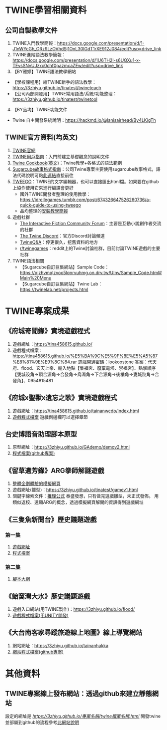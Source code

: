 # TWINE學習相關資料
## 公司自製教學文件
1. TWINE入門教學簡報：<https://docs.google.com/presentation/d/1-J1nWYcGh_ORz9LzOVhdSj1OnL30IGdT1rXE912J084/edit?usp=drive_link>
2. TWINE進階語法教學簡報：<https://docs.google.com/presentation/d/1U6TH2I-s6UQXu1-x-TEvsSNvUJzxc0chf0pazmcaZEw/edit?usp=drive_link>
3. 【BY雅婷】TWINE語法教學網站
  * 【學校課程用】給TWINE新手的語法教學：<https://3zhiyu.github.io/tinatest/twineteach>
  * 【公司內部開發用】TWINE常用語法/系統/功能整理：<https://3zhiyu.github.io/tinatest/twinetool>
4. 【BY品均】TWINE功能文件
  * Twine 自主開發系統說明：<https://hackmd.io/@lanisairhead/By4LKigTh>

##  TWINE官方資料(均英文)
1. [TWINE官網](https://twinery.org/)
2. [TWINE用戶指南](https://twinery.org/reference/en)：入門前建立基礎觀念的說明文件
3. [Twine Cookbook(英文)](https://twinery.org/cookbook)：Twine教學+各格式的語法範例
4. [Sugarcube故事格式指南](https://www.motoslave.net/sugarcube/2/)：公司Twine專案主要使用sugarcube故事格式，語法代碼說明可點[此連結](https://www.motoslave.net/sugarcube/2/docs/)直接前往
5. [TWEEGO](http://www.motoslave.net/tweego/)：TWINE的文字編輯器，也可以直接匯出html檔。如果要在github上協作使用它來進行編譯會更好
   * 國外TWINE開發者整理的使用教學：https://idrellegames.tumblr.com/post/674326647526260736/a-quick-guide-to-using-tweego
   * 品均整理的[安裝教學簡報](https://docs.google.com/presentation/d/1cugyhsHBsL3TVIgkUOuaTGPBXvdNCs8OyN8Mkn5EPT0/edit?usp=sharing)
7. 遊戲社群
   * [The Interactive Fiction Community Forum](https://intfiction.org/c/authoring/twine)：主要是互動小說創作者交流的社群
   * [The Twine Discord](https://discordapp.com/invite/n5dJvPp)：官方Discord討論頻道
   * [TwineQ&A](http://twinery.org/questions/)：停更很久，挖舊資料的地方
   * [r/twinegames](https://www.reddit.com/r/twinegames)：reddit上的Twine討論社群，目前討論TWINE遊戲的主要社群
8. TWINE語法相關
   * 【Sugarcube自訂巨集網站】Sample Code：<https://qjzhvmqlzvoo5lqnrvuhmg.on.drv.tw/UInv/Sample_Code.html#Main%20Menu>
   * 【Sugarcube自訂巨集網站】Twine Lab：<https://twinelab.net/projects.html>

# TWINE專案成果
## 《府城奇聞錄》實境遊戲程式
1. 遊戲網址：<https://tina458615.github.io/>
2. 遊戲程式檔案：<https://tina458615.github.io/%E5%BA%9C%E5%9F%8E%E5%A5%87%E8%81%9E%E9%8C%84.rar>
遊戲開通密碼：lookoostone
答案：代天府、flood、玄天上帝、輸入地點【集福宮、廢棄電塔、崇福宮】、點擊順序【甕城跤角→頂合源角→合發角→烏濁角→下合源角→後樓角→甕城跤角→合發角】、0954815481

## 《府城x聖獸x遺忘之歌》實境遊戲程式
1. 遊戲網址：https://tina458615.github.io/tainanwcdo/index.html
2. [遊戲程式檔案](https://drive.google.com/file/d/1Q_SSlwcSZI8-MCbmdbT6ZsTe_GHBpVqE/view?usp=share_link)
遊戲側邊欄可以選擇章節

## 台史博語音助理腳本原型
1. 原型網址：<https://3zhiyu.github.io/GAdemo/demov2.html>
2. [程式檔案(github專案)](https://github.com/3zhiyu/3zhiyu.github.io/tree/main/GAdemo)

## 《留草遺芳錄》ARG拳師解謎遊戲
1. [整體企劃體驗的模擬網頁](https://docs.google.com/presentation/d/1SQgOX5w00YeSog5ir_Yu0lf6VnlD_Xv6G3Twx3ffUnY/edit#slide=id.p)
2. 遊戲網址(雛型)：<https://3zhiyu.github.io/tinatest/gamev1.html>
3. 關鍵字線索文件：[推理公式](https://docs.google.com/spreadsheets/d/14Zmdeu7QMIA4pa-c_I6yOlbukk2rzrHwCglFgQUpaFc/edit#gid=439883797)
泰盛發想，只有做完遊戲雛型，未正式發佈。
用類似返校、還願ARG的概念，透過模擬網頁解開的資訊得到遊戲網址

## 《三隻魚新聞台》歷史議題遊戲
### 第一集
1. [遊戲網址](https://3zhiyu.github.io/%E4%B8%89%E9%9A%BB%E9%AD%9A%E6%AD%B7%E5%8F%B2%E6%96%B0%E8%81%9E%EF%BC%9A%E6%B7%BA%E9%87%8E%E7%BD%B7%E5%B7%A5%E4%BA%8B%E4%BB%B6%E7%B0%BF.html)
2. [程式檔案](https://drive.google.com/file/d/1U56pRH3HP9NargY6xCwVTAIL7sOHbfiM/view?usp=sharing)
### 第二集
1. [腳本大綱](https://docs.google.com/document/d/1hWaCXpqUGK5JmXsbsZx9knRvCNpUTSSPeOYpTjABQ9s/edit?usp=sharing)

## 《鮐窩灣大水》歷史議題遊戲
1. 遊戲入口網站(用TWINE製作)：<https://3zhiyu.github.io/flood/>
2. [遊戲程式檔案(用UNITY開發)](https://drive.google.com/drive/folders/1LhymaeWJc5XUS1EpLiDc8HxaGKs9WXBs?usp=drive_link)

## 《大台南客家尋蹤旅遊線上地圖》線上導覽網站
1. 網站網址：<https://3zhiyu.github.io/tainanhakka>
2. [網站程式檔案(github專案)](https://github.com/3zhiyu/3zhiyu.github.io/tree/main/tainanhakka)

# 其他資料
## TWINE專案線上發布網站：透過github來建立靜態網站
設定的網址是 _https://3zhiyu.github.io/專案名稱/twine檔案名稱.html_
開發twine並部屬到github的流程參考[此網站說明](https://dev.to/lazerwalker/a-modern-developer-s-workflow-for-twine-4imp)

